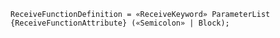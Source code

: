 <!-- This file is generated automatically by infrastructure scripts. Please don't edit by hand. -->

```{ .ebnf .slang-ebnf #ReceiveFunctionDefinition }
ReceiveFunctionDefinition = «ReceiveKeyword» ParameterList {ReceiveFunctionAttribute} («Semicolon» | Block);
```
